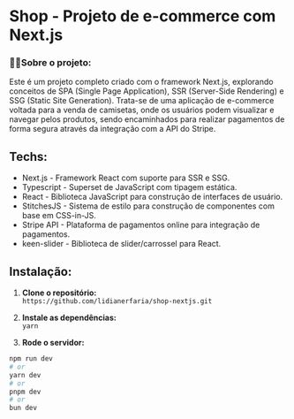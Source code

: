 # Shop - Projeto de e-commerce com Next.js
### 👩‍💻Sobre o projeto:
Este é um projeto completo criado com o framework Next.js, explorando conceitos de SPA (Single Page Application), SSR (Server-Side Rendering) e SSG (Static Site Generation). 
Trata-se de uma aplicação de e-commerce voltada para a venda de camisetas, onde os usuários podem visualizar e navegar pelos produtos, sendo encaminhados para realizar pagamentos de forma segura através da integração com a API do Stripe. 

## Techs:
- Next.js - Framework React com suporte para SSR e SSG.
- Typescript - Superset de JavaScript com tipagem estática.
- React - Biblioteca JavaScript para construção de interfaces de usuário.
- StitchesJS - Sistema de estilo para construção de componentes com base em CSS-in-JS.
- Stripe API - Plataforma de pagamentos online para integração de pagamentos.
- keen-slider - Biblioteca de slider/carrossel para React.

## Instalação:
1. **Clone o repositório:** <br/>
`https://github.com/lidianerfaria/shop-nextjs.git`

2. **Instale as dependências:** <br/>
`yarn`

3. **Rode o servidor:** <br/>
```bash
npm run dev
# or
yarn dev
# or
pnpm dev
# or
bun dev
```

